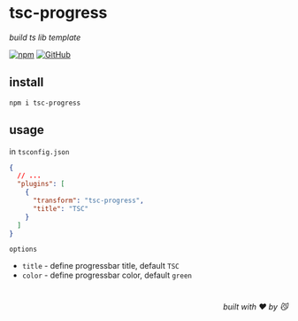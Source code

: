 # tsc-progress
*build ts lib template*

[![npm](https://img.shields.io/npm/v/tsc-progress)](https://github.com/JiangWeixian/tsc-progress/tree/master) [![GitHub](https://img.shields.io/npm/l/tsc-progress)](https://github.com/JiangWeixian/tsc-progress/tree/master)

## install

```console
npm i tsc-progress
```
## usage

in `tsconfig.json`

```json
{
  // ...
  "plugins": [
    {
      "transform": "tsc-progress",
      "title": "TSC"
    }
  ]
}
```

`options`

- `title` - define progressbar title, default `TSC`
- `color` - define progressbar color, default `green`

# 
<div align='right'>

*built with ❤️ by 😼*

</div>